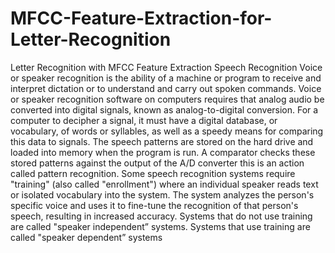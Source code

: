 # MFCC-Feature-Extraction-for-Letter-Recognition
Letter Recognition with MFCC Feature Extraction
Speech Recognition
Voice or speaker recognition is the ability of a machine or program to receive and interpret
dictation or to understand and carry out spoken commands.
Voice or speaker recognition software on computers requires that analog audio be
converted into digital signals, known as analog-to-digital conversion. For a computer to
decipher a signal, it must have a digital database, or vocabulary, of words or syllables, as
well as a speedy means for comparing this data to signals. The speech patterns are stored
on the hard drive and loaded into memory when the program is run. A comparator checks
these stored patterns against the output of the A/D converter this is an action called pattern
recognition.
Some speech recognition systems require "training" (also called "enrollment") where an
individual speaker reads text or isolated vocabulary into the system. The system analyzes
the person's specific voice and uses it to fine-tune the recognition of that person's speech,
resulting in increased accuracy. Systems that do not use training are called "speaker
independent” systems. Systems that use training are called "speaker dependent” systems
